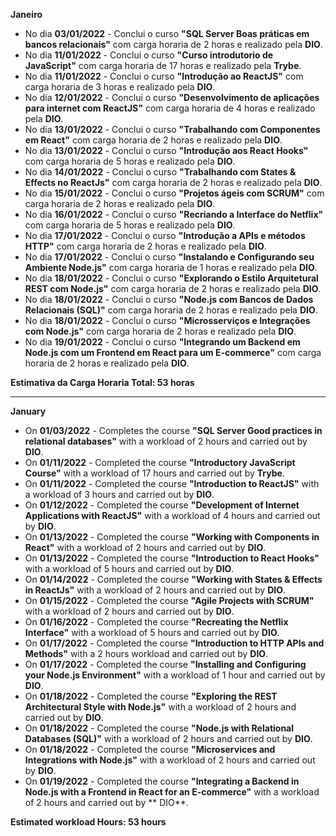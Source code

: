 **Janeiro**

- No dia **03/01/2022** - Conclui o curso **"SQL Server Boas práticas em bancos relacionais"** com carga horaria de 2 horas e realizado pela **DIO**.
- No dia **11/01/2022** - Conclui o curso **"Curso introdutorio de JavaScript"** com carga horaria de 17 horas e realizado pela **Trybe**.
- No dia **11/01/2022** - Conclui o curso **"Introdução ao ReactJS"** com carga horaria de 3 horas e realizado pela **DIO**.
- No dia **12/01/2022** - Conclui o curso **"Desenvolvimento de aplicações para internet com ReactJS"** com carga horaria de 4 horas e realizado pela **DIO**.
- No dia **13/01/2022** - Conclui o curso **"Trabalhando com Componentes em React"** com carga horaria de 2 horas e realizado pela **DIO**.
- No dia **13/01/2022** - Conclui o curso **"Introdução aos React Hooks"** com carga horaria de 5 horas e realizado pela **DIO**.
- No dia **14/01/2022** - Conclui o curso **"Trabalhando com States & Effects no ReactJs"** com carga horaria de 2 horas e realizado pela **DIO**.
- No dia **15/01/2022** - Conclui o curso **"Projetos ágeis com SCRUM"** com carga horaria de 2 horas e realizado pela **DIO**.
- No dia **16/01/2022** - Conclui o curso **"Recriando a Interface do Netflix"** com carga horaria de 5 horas e realizado pela **DIO**.
- No dia **17/01/2022** - Conclui o curso **"Introdução a APIs e métodos HTTP"** com carga horaria de 2 horas e realizado pela **DIO**.
- No dia **17/01/2022** - Conclui o curso **"Instalando e Configurando seu Ambiente Node.js"** com carga horaria de 1 horas e realizado pela **DIO**.
- No dia **18/01/2022** - Conclui o curso **"Explorando o Estilo Arquitetural REST com Node.js"** com carga horaria de 2 horas e realizado pela **DIO**.
- No dia **18/01/2022** - Conclui o curso **"Node.js com Bancos de Dados Relacionais (SQL)"** com carga horaria de 2 horas e realizado pela **DIO**.
- No dia **18/01/2022** - Conclui o curso **"Microsserviços e Integrações com Node.js"** com carga horaria de 2 horas e realizado pela **DIO**.
- No dia **19/01/2022** - Conclui o curso **"Integrando um Backend em Node.js com um Frontend em React para um E-commerce"** com carga horaria de 2 horas e realizado pela **DIO**.

**Estimativa da Carga Horaria Total: 53 horas**

-----------------
**January**

- On **01/03/2022** - Completes the course **"SQL Server Good practices in relational databases"** with a workload of 2 hours and carried out by **DIO**.
- On **01/11/2022** - Completed the course **"Introductory JavaScript Course"** with a workload of 17 hours and carried out by **Trybe**.
- On **01/11/2022** - Completed the course **"Introduction to ReactJS"** with a workload of 3 hours and carried out by **DIO**.
- On **01/12/2022** - Completed the course **"Development of Internet Applications with ReactJS"** with a workload of 4 hours and carried out by **DIO**.
- On **01/13/2022** - Completed the course **"Working with Components in React"** with a workload of 2 hours and carried out by **DIO**.
- On **01/13/2022** - Completed the course **"Introduction to React Hooks"** with a workload of 5 hours and carried out by **DIO**.
- On **01/14/2022** - Completed the course **"Working with States & Effects in ReactJs"** with a workload of 2 hours and carried out by **DIO**.
- On **01/15/2022** - Completed the course **"Agile Projects with SCRUM"** with a workload of 2 hours and carried out by **DIO**.
- On **01/16/2022** - Completed the course **"Recreating the Netflix Interface"** with a workload of 5 hours and carried out by **DIO**.
- On **01/17/2022** - Completed the course **"Introduction to HTTP APIs and Methods"** with a 2 hours workload and carried out by **DIO**.
- On **01/17/2022** - Completed the course **"Installing and Configuring your Node.js Environment"** with a workload of 1 hour and carried out by **DIO**.
- On **01/18/2022** - Completed the course **"Exploring the REST Architectural Style with Node.js"** with a workload of 2 hours and carried out by **DIO**.
- On **01/18/2022** - Completed the course **"Node.js with Relational Databases (SQL)"** with a workload of 2 hours and carried out by **DIO**.
- On **01/18/2022** - Completed the course **"Microservices and Integrations with Node.js"** with a workload of 2 hours and carried out by **DIO**.
- On **01/19/2022** - Completed the course **"Integrating a Backend in Node.js with a Frontend in React for an E-commerce"** with a workload of 2 hours and carried out by ** DIO**.

**Estimated workload Hours: 53 hours**  